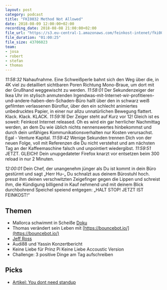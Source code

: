 ```yaml
---
layout: post
category: podcast
title: "FKI0032 Method Not Allowed"
date: 2018-08-09 12:00:00+02:00
recording_date: 2018-08-08 21:00:00+02:00
file_url: "https://s3.eu-central-1.amazonaws.com/feinkost-intenet/fki0032.mp3"
file_duration: "01:00:25"
file_size: 43706023
team:
- josa
- robert
- stefan
- thomas
---
```


_11:58:32_ Nahaufnahme. Eine Schweißperle bahnt sich den Weg über die, in 4K viel zu detailliert sichtbaren Poren Richtung Mono-Braue, um dort mit der Grußhand weggewischt zu werden. _11:58:01_ Der Sekundenzeiger der Ikea Uhr im stylisch anmutenden Irgendwas-mit-Internet-wir-profitieren-und-andere-haben-den-Schaden-Büro hallt über den in schwarz weiß gefilmten verlassenen Büroflur, über den ein schlecht animiertes unbedrucktes Papier, in einer nur allzu unnatürlichen Bewegung flattert. Klack. Klack. KLACK. _11:59:16_ Der Zeiger steht auf Kurz vor 12! Gleich ist es soweit: Feinkost Internet released. Oh es wird ein gar herrlicher Nachmittag werden, an dem Du wie üblich nichts nennenswertes hinbekommst und durch dein unfähiges Kommunikationsverhalten nur Kosten verursachst. Egal - Venture Kapital. _11:59:42_ Wenige Sekunden trennen Dich von der neuen Folge, voll mit Referenzen die Du nicht verstehst und am nächsten Tag an der Kaffeemaschine falsch und unpointiert wiedergibst. _11:59:51_ JETZT. GLEICH! Dein unupgedateter Firefox knarzt vor entsetzen beim 300 reload in nur 2 Minuten.

_12:00:01_ Dein Chef, der unangenehm jünger als Du ist kommt in dein Büro gestürmt und sagt „Herr Hu–„ Du schnalzt aus deinem Bürostuhl hoch. presst ihm deinen verschwitzten Zeigefinger gegen die Lippen und schreist ihm, die Kündigung billigend in Kauf nehmend und mit deinem Blick durchbohrend Speichel speiend entgegen: „HALT STOP! JETZT IST FEINKOST!“ 

## Themen

- Mallorca schwimmt in Scheiße [Doku](https://youtu.be/IMUsBmSUPCI)
- Thomas verändert sein Leben mit [https://bouncebot.io/](https://bouncebot.io/)
- [Jeff Ross](https://www.youtube.com/watch?v=B_8BN2En3HA)
- Audi88 und Yassin Konzertbericht
- Keine Liebe für Prinz Pi Keine Liebe Accoustic Version
- Challenge: 3 positive Dinge am Tag aufschreiben

## Picks
- [Artikel: You dont need standup](https://medium.com/@jsonpify/you-dont-need-standup-9a74782517c1)
